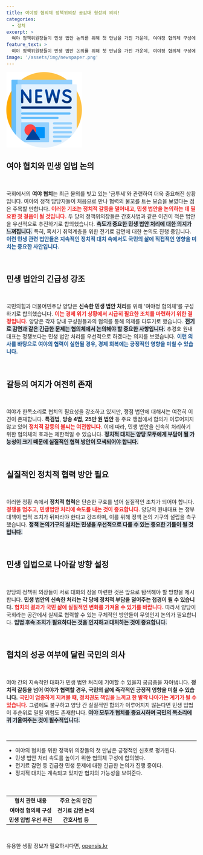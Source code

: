 ```yaml
---
title: 여야정 협의체 정책위의장 공감대 형성의 의의!
categories:
  - 정치
excerpt: >
  여야 정책위원장들이 민생 법안 논의를 위해 첫 만남을 가진 가운데, 여야정 협의체 구성에 합의했습니다. 그러나 쟁점 법안으로 인한 갈등이 여전히 존재해 협치의 현실은 불투명합니다.
feature_text: >
  여야 정책위원장들이 민생 법안 논의를 위해 첫 만남을 가진 가운데, 여야정 협의체 구성에 합의했습니다. 그러나 쟁점 법안으로 인한 갈등이 여전히 존재해 협치의 현실은 불투명합니다.
image: '/assets/img/newspaper.png'
---
```


<p><img src="/assets/img/newspaper.png" alt="kimp 속보" /></p>

<h2 data-ke-size="size26">여야 협치와 민생 입법 논의</h2>

<p data-ke-size="size16">&nbsp;</p>

<p>국회에서의 <b>여야 협치</b>는 최근 물의를 빚고 있는 '금투세'와 관련하여 더욱 중요해진 상황입니다. 여야의 정책 담당자들이 처음으로 만나 협력의 물꼬를 트는 모습을 보였다는 점은 주목할 만합니다. <b><span style="color: #ee2323;">이러한 기조는 정치적 갈등을 덜어내고, 민생 법안을 논의하는 데 필요한 첫 걸음이 될 것입니다.</span></b> 두 당의 정책위의장들은 간호사법과 같은 이견이 적은 법안을 우선적으로 추진하기로 합의했습니다. <b><span style="background-color: #21538527;">속도가 중요한 민생 법안 처리에 대한 의지가 느껴집니다.</span></b> 특히, 혹서기 취약계층을 위한 전기료 감면에 대한 논의도 진행 중입니다. <b><span style="color: #1a5490;">이런 민생 관련 법안들은 지속적인 정치적 대치 속에서도 국민의 삶에 직접적인 영향을 미치는 중요한 사안입니다.</span></b></p>

<p data-ke-size="size16">&nbsp;</p>

<h2 data-ke-size="size26">민생 법안의 긴급성 강조</h2>

<p data-ke-size="size16">&nbsp;</p>

<p>국민의힘과 더불어민주당 양당은 <b>신속한 민생 법안 처리</b>를 위해 '여야정 협의체'를 구성하기로 합의했습니다. <b><span style="color: #ee2323;">이는 경제 위기 상황에서 시급히 필요한 조치를 마련하기 위한 결정입니다.</span></b> 양당은 각자 당내 구성원들과의 협의를 통해 의제를 다루기로 했습니다. <b><span style="background-color: #21538527;">전기료 감면과 같은 긴급한 문제는 협의체에서 논의해야 할 중요한 사항입니다.</span></b> 추경호 원내대표는 정쟁보다는 민생 법안 처리를 우선적으로 하겠다는 의지를 보였습니다. <b><span style="color: #1a5490;">이런 의사를 바탕으로 여야의 협력이 실현될 경우, 경제 회복에는 긍정적인 영향을 미칠 수 있습니다.</span></b></p>

<p data-ke-size="size16">&nbsp;</p>

<h2 data-ke-size="size26">갈등의 여지가 여전히 존재</h2>

<p data-ke-size="size16">&nbsp;</p>

<p>여야가 한목소리로 협치의 필요성을 강조하고 있지만, 쟁점 법안에 대해서는 여전히 이견이 존재합니다. <b>특검법</b>, <b>방송 4법</b>, <b>25만 원 법안</b> 등 주요 쟁점에서 합의가 이루어지지 않고 있어 <b><span style="color: #ee2323;">정치적 갈등의 불씨는 여전합니다.</span></b> 이에 따라, 민생 법안을 신속히 처리하기 위한 협의체의 효과는 제한적일 수 있습니다. <b><span style="background-color: #21538527;">정치적 대치는 양당 모두에게 부담이 될 가능성이 크기 때문에 실질적인 협력 방안이 모색되어야 합니다.</span></b> </p>

<p data-ke-size="size16">&nbsp;</p>

<h2 data-ke-size="size26">실질적인 정치적 협력 방안 필요</h2>

<p data-ke-size="size16">&nbsp;</p>

<p>이러한 정황 속에서 <b>정치적 협력</b>은 단순한 구호를 넘어 실질적인 조치가 되어야 합니다. <b><span style="color: #ee2323;">정쟁을 멈추고, 민생법안 처리에 속도를 내는 것이 중요합니다.</span></b> 양당의 원내대표 는 정부 대책이 법적 조치가 뒤따라야 한다고 강조하며, 이를 위해 정책 논의 기구의 설립을 촉구했습니다. <b><span style="background-color: #21538527;">정책 논의기구의 설치는 민생을 우선적으로 다룰 수 있는 중요한 기틀이 될 것입니다.</span></b></p>

<p data-ke-size="size16">&nbsp;</p>

<h2 data-ke-size="size26">민생 입법으로 나아갈 방향 설정</h2>

<p data-ke-size="size16">&nbsp;</p>

<p>양당의 정책위 의장들이 서로 대화의 장을 마련한 것은 앞으로 탐색해야 할 방향을 제시합니다. <b>민생 법안의 신속한 처리는 각 당에 정치적 부담을 덜어주는 첩경이 될 수 있습니다.</b> <b><span style="color: #ee2323;">협치의 결과가 국민 삶에 실질적인 변화를 가져올 수 있기를 바랍니다.</span></b> 따라서 양당이 국회라는 공간에서 실제로 협력할 수 있는 구체적인 방안들이 무엇인지 논의가 필요합니다. <b><span style="background-color: #21538527;">입법 후속 조치가 필요하다는 것을 인지하고 대처하는 것이 중요합니다.</span></b></p>

<p data-ke-size="size16">&nbsp;</p>

<h2 data-ke-size="size26">협치의 성공 여부에 달린 국민의 의사</h2>

<p data-ke-size="size16">&nbsp;</p>

<p>여야 간의 지속적인 대화가 민생 법안 처리에 기여할 수 있을지 궁금증을 자아냅니다. <b>정치적 갈등을 넘어 여야가 협력할 경우, 국민의 삶에 즉각적인 긍정적 영향을 미칠 수 있습니다.</b> <b><span style="color: #ee2323;">국민이 엄중하게 지켜볼 때, 정치권도 책임을 느끼고 한 발짝 나아가는 계기가 될 수 있습니다.</span></b> 그럼에도 불구하고 양당 간 실질적인 합의가 이루어지지 않는다면 민생 입법이 후순위로 밀릴 위험도 존재합니다. <b><span style="background-color: #21538527;">여야 모두가 협치를 중요시하며 국민의 목소리에 귀 기울여주는 것이 필수적입니다.</span></b></p>

<p data-ke-size="size16">&nbsp;</p>

<hr />

<ul>
    <li>여야의 협치를 위한 정책위 의장들의 첫 만남은 긍정적인 신호로 평가된다.</li>
    <li>민생 법안 처리 속도를 높이기 위한 협의체 구성에 합의했다.</li>
    <li>전기료 감면 등 긴급한 민생 문제에 대한 긴급한 논의가 진행 중이다.</li>
    <li>정치적 대치는 계속되고 있지만 협치의 가능성을 보여준다.</li>
</ul>

<p data-ke-size="size16">&nbsp;</p>

<table style="width: 100%; border-collapse: collapse; margin-top: 20px;">
    <tr>
        <td style="text-align: center; height: 17px;"><b>협치 관련 내용</b></td>
        <td style="text-align: center; height: 17px;"><b>주요 논의 안건</b></td>
    </tr>
    <tr>
        <td style="text-align: center; height: 17px;"><b>여야정 협의체 구성</b></td>
        <td style="text-align: center; height: 17px;"><b>전기료 감면 논의</b></td>
    </tr>
    <tr>
        <td style="text-align: center; height: 17px;"><b>민생 입법 우선 추진</b></td>
        <td style="text-align: center; height: 17px;"><b>간호사법 등</b></td>
    </tr>
</table>

<p data-ke-size="size16">&nbsp;</p>
유용한 생활 정보가 필요하시다면, <a href="https://opensis.kr" rel="dofollow">opensis.kr</a>


